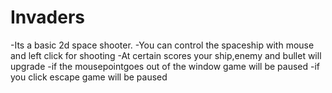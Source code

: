 # Invaders
 -Its a basic 2d space shooter. 
 -You can control the spaceship with mouse and left click for shooting
 -At certain scores your ship,enemy and bullet will upgrade
 -if the mousepointgoes out of the window game will be paused
 -if you click escape game will be paused

